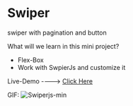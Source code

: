 # Swiper
swiper with pagination and button

What will we learn in this mini project?
* Flex-Box
* Work with SwpierJs and customize it

Live-Demo ----> [Click Here](https://mohammadrezaei5.github.io/Swiper/)

GIF:
![Swiperjs-min](https://github.com/MohammadRezaei5/Swiper/assets/92850417/2329851b-063b-48cc-8183-0d245f01cde2)
